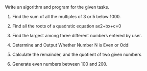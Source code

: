 Write an algorithm and program for the given tasks.

1) Find the sum of all the multiples of 3 or 5 below 1000.

2) Find all the roots of a quadratic equation ax2+bx+c=0

3) Find the largest among three different numbers entered by user.

4) Determine and Output Whether Number N is Even or Odd

5) Calculate the remainder, and the quotient of two given numbers.

6) Generate even numbers between 100 and 200.

